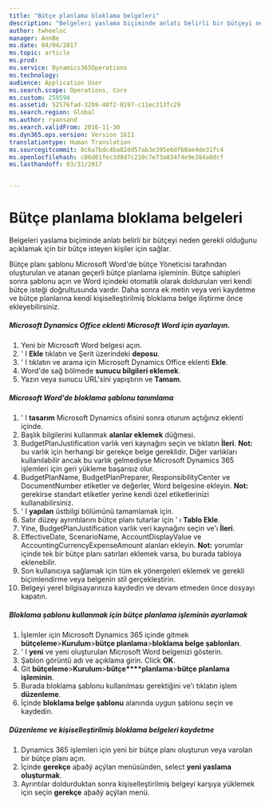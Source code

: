 ```yaml
---
title: "Bütçe planlama bloklama belgeleri"
description: "Belgeleri yaslama biçiminde anlatı belirli bir bütçeyi neden gerekli olduğunu açıklamak için bir bütçe isteyen kişiler için sağlar."
author: twheeloc
manager: AnnBe
ms.date: 04/04/2017
ms.topic: article
ms.prod: 
ms.service: Dynamics365Operations
ms.technology: 
audience: Application User
ms.search.scope: Operations, Core
ms.custom: 259594
ms.assetid: 52576fad-32b9-48f2-8197-c11ec313fc29
ms.search.region: Global
ms.author: ryansand
ms.search.validFrom: 2016-11-30
ms.dyn365.ops.version: Version 1611
translationtype: Human Translation
ms.sourcegitcommit: 0c6a7bdc4ba82dd57ab3e395e6dfb0ae4de31fc4
ms.openlocfilehash: c86d01fec3d8d7c210c7e73a034f4e9e384a0dcf
ms.lasthandoff: 03/31/2017


---
```


# <a name="budget-planning-justification-documents"></a>Bütçe planlama bloklama belgeleri

Belgeleri yaslama biçiminde anlatı belirli bir bütçeyi neden gerekli olduğunu açıklamak için bir bütçe isteyen kişiler için sağlar. 

Bütçe planı şablonu Microsoft Word'de bütçe Yöneticisi tarafından oluşturulan ve atanan geçerli bütçe planlama işleminin. Bütçe sahipleri sonra şablonu açın ve Word içindeki otomatik olarak doldurulan veri kendi bütçe isteği doğrultusunda vardır. Daha sonra ek metin veya veri kaydetme ve bütçe planlarına kendi kişiselleştirilmiş bloklama belge iliştirme önce ekleyebilirsiniz.

##### <a name="set-up-microsoft-dynamics-office-add-in-for-microsoft-word"></a>Microsoft Dynamics Office eklenti Microsoft Word için ayarlayın.

1.  Yeni bir Microsoft Word belgesi açın.
2.  ' I **Ekle** tıklatın ve Şerit üzerindeki **deposu**.
3.  ' I tıklatın ve arama için Microsoft Dynamics Office eklenti **Ekle**.
4.  Word'de sağ bölmede **sunucu bilgileri eklemek**.
5.  Yazın veya sunucu URL'sini yapıştırın ve **Tamam**.

##### <a name="define-the-justification-template-in-microsoft-word"></a>Microsoft Word'de bloklama şablonu tanımlama

1.  ' I **tasarım** Microsoft Dynamics ofisini sonra oturum açtığınız eklenti içinde.
2.  Başlık bilgilerini kullanmak **alanlar eklemek** düğmesi.
3.  BudgetPlanJustification varlık veri kaynağını seçin ve tıklatın **İleri**. **Not:** bu varlık için herhangi bir gerekçe belge gereklidir. Diğer varlıkları kullanılabilir ancak bu varlık gelmediyse Microsoft Dynamics 365 işlemleri için geri yükleme başarısız olur.
4.  BudgetPlanName, BudgetPlanPreparer, ResponsibilityCenter ve DocumentNumber etiketler ve değerler, Word belgesine ekleyin. **Not:** gerekirse standart etiketler yerine kendi özel etiketlerinizi kullanabilirsiniz.
5.  ' I **yapılan** üstbilgi bölümünü tamamlamak için.
6.  Satır düzey ayrıntılarını bütçe planı tutarlar için ' ı **Tablo Ekle**.
7.  Yine, BudgetPlanJustification varlık veri kaynağını seçin ve'ı **İleri**.
8.  EffectiveDate, ScenarioName, AccountDisplayValue ve AccountingCurrencyExpenseAmount alanları ekleyin. **Not:** yorumlar içinde tek bir bütçe planı satırları eklemek varsa, bu burada tabloya eklenebilir.
9.  Son kullanıcıya sağlamak için tüm ek yönergeleri eklemek ve gerekli biçimlendirme veya belgenin stil gerçekleştirin.
10. Belgeyi yerel bilgisayarınıza kaydedin ve devam etmeden önce dosyayı kapatın.

##### <a name="set-up-the-budget-planning-process-to-use-the-justification-template"></a>Bloklama şablonu kullanmak için bütçe planlama işleminin ayarlamak

1.  İşlemler için Microsoft Dynamics 365 içinde gitmek **bütçeleme**&gt;**Kurulum**&gt;**bütçe planlama**&gt;**bloklama belge şablonları**.
2.  ' I **yeni** ve yeni oluşturulan Microsoft Word belgenizi gösterin.
3.  Şablon görüntü adı ve açıklama girin. Click **OK**.
4.  Git **bütçeleme**&gt;**Kurulum**&gt;**bütçe****planlama**&gt;**bütçe planlama işleminin**.
5.  Burada bloklama şablonu kullanılması gerektiğini ve'ı tıklatın işlem **düzenleme**.
6.  İçinde **bloklama belge şablonu** alanında uygun şablonu seçin ve kaydedin.

##### <a name="edit-and-save-personalized-justification-documents"></a>Düzenleme ve kişiselleştirilmiş bloklama belgeleri kaydetme

1.  Dynamics 365 işlemleri için yeni bir bütçe planı oluşturun veya varolan bir bütçe planı açın.
2.  İçinde **gerekçe** aþaðý açýlan menüsünden, select **yeni yaslama oluşturmak**.
3.  Ayrıntılar doldurduktan sonra kişiselleştirilmiş belgeyi karşıya yüklemek için seçin **gerekçe** aþaðý açýlan menü.



